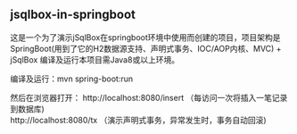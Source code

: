 ## jsqlbox-in-springboot

这是一个为了演示jSqlBox在springboot环境中使用而创建的项目，项目架构是  SpringBoot(用到了它的H2数据源支持、声明式事务、IOC/AOP内核、MVC) + jSqlBox
编译及运行本项目需Java8或以上环境。

编译及运行：mvn spring-boot:run

然后在浏览器打开： 
   http://localhost:8080/insert  （每访问一次将插入一笔记录到数据库)   
   http://localhost:8080/tx      （演示声明式事务，异常发生时，事务自动回滚)